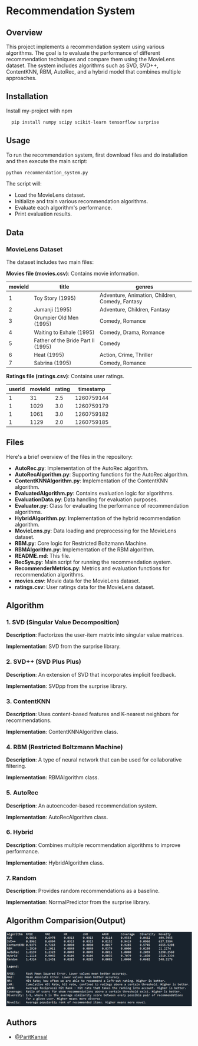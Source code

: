 # Recommendation System

## Overview

This project implements a recommendation system using various algorithms. The goal is to evaluate the performance of different recommendation techniques and compare them using the MovieLens dataset. The system includes algorithms such as SVD, SVD++, ContentKNN, RBM, AutoRec, and a hybrid model that combines multiple approaches.

## Installation

Install my-project with npm

```python
  pip install numpy scipy scikit-learn tensorflow surprise
```
## Usage

To run the recommendation system, first download files and do installation and then execute the main script:

```python
python recommendation_system.py
```
The script will:

- Load the MovieLens dataset.
- Initialize and train various recommendation algorithms.
- Evaluate each algorithm's performance.
- Print evaluation results.

## Data

### MovieLens Dataset
The dataset includes two main files:

**Movies file (movies.csv)**: Contains movie information.

| movieId | title                        | genres                              |
|---------|------------------------------|-------------------------------------|
| 1       | Toy Story (1995)             | Adventure, Animation, Children, Comedy, Fantasy |
| 2       | Jumanji (1995)               | Adventure, Children, Fantasy          |
| 3       | Grumpier Old Men (1995)      | Comedy, Romance                       |
| 4       | Waiting to Exhale (1995)     | Comedy, Drama, Romance                |
| 5       | Father of the Bride Part II (1995) | Comedy                          |
| 6       | Heat (1995)                  | Action, Crime, Thriller              |
| 7       | Sabrina (1995)               | Comedy, Romance                      |

**Ratings file (ratings.csv)**: Contains user ratings.

| userId | movieId | rating | timestamp   |
|--------|---------|--------|-------------|
| 1      | 31      | 2.5    | 1260759144  |
| 1      | 1029    | 3.0    | 1260759179  |
| 1      | 1061    | 3.0    | 1260759182  |
| 1      | 1129    | 2.0    | 1260759185  |

## Files
Here's a brief overview of the files in the repository:

- **AutoRec.py**: Implementation of the AutoRec algorithm.
- **AutoRecAlgorithm.py**: Supporting functions for the AutoRec algorithm.
- **ContentKNNAlgorithm.py**: Implementation of the ContentKNN algorithm.
- **EvaluatedAlgorithm.py**: Contains evaluation logic for algorithms.
- **EvaluationData.py**: Data handling for evaluation purposes.
- **Evaluator.py**: Class for evaluating the performance of recommendation algorithms.
- **HybridAlgorithm.py**: Implementation of the hybrid recommendation algorithm.
- **MovieLens.py**: Data loading and preprocessing for the MovieLens dataset.
- **RBM.py**: Core logic for Restricted Boltzmann Machine.
- **RBMAlgorithm.py**: Implementation of the RBM algorithm.
- **README.md**: This file.
- **RecSys.py**: Main script for running the recommendation system.
- **RecommenderMetrics.py**: Metrics and evaluation functions for recommendation algorithms.
- **movies.csv**: Movie data for the MovieLens dataset.
- **ratings.csv**: User ratings data for the MovieLens dataset.
## Algorithm
### 1. SVD (Singular Value Decomposition)

**Description**: Factorizes the user-item matrix into singular value matrices.

**Implementation**: SVD from the surprise library.

### 2. SVD++ (SVD Plus Plus)

**Description**: An extension of SVD that incorporates implicit feedback.

**Implementation**: SVDpp from the surprise library.

### 3. ContentKNN

**Description**: Uses content-based features and K-nearest neighbors for recommendations.

**Implementation**: ContentKNNAlgorithm class.

### 4. RBM (Restricted Boltzmann Machine)

**Description**: A type of neural network that can be used for collaborative filtering.

**Implementation**: RBMAlgorithm class.

### 5. AutoRec

**Description**: An autoencoder-based recommendation system.

**Implementation**: AutoRecAlgorithm class.

### 6. Hybrid

**Description**: Combines multiple recommendation algorithms to improve performance.

**Implementation**: HybridAlgorithm class.

### 7. Random

**Description**: Provides random recommendations as a baseline.

**Implementation**: NormalPredictor from the surprise library.
## Algorithm Comparision(Output)

![Screenshot](https://github.com/ParitKansal/Recommendation-System/blob/main/Result%20of%20recommendation%20app.png)

## Authors

- [@ParitKansal](https://github.com/ParitKansal)

